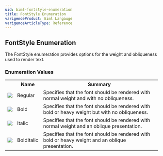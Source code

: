 ```yaml
---
uid: biml-fontstyle-enumeration
title: FontStyle Enumeration
varigenceProduct: Biml Langauge
varigenceArticleType: Reference
---
```


## FontStyle Enumeration<div class="LanguageSummary"><div class ="SummaryItem">The FontStyle enumeration provides options for the weight and obliqueness used to render text.</div></div><div class="EnumValueGroup">### Enumeration Values<table id="EnumValue" class="MemberList"><tbody><tr><th class="MemberTypeIconColumnHeader">&nbsp;</th><th class="MemberNameColumnHeader">Name</th><th class="MemberSummaryColumnHeader">Summary</th></tr><tr class="cd0"><td align="center" class="MemberTypeIcon"><img src="enumValue.png"></img></td><td class="MemberName">Regular</td><td class="MemberSummary"><div class ="SummaryItem">Specifies that the font should be rendered with normal weight and with no obliqueness.</div></td></tr><tr class="cd1"><td align="center" class="MemberTypeIcon"><img src="enumValue.png"></img></td><td class="MemberName">Bold</td><td class="MemberSummary"><div class ="SummaryItem">Specifies that the font should be rendered with bold or heavy weight but with no obliqueness.</div></td></tr><tr class="cd0"><td align="center" class="MemberTypeIcon"><img src="enumValue.png"></img></td><td class="MemberName">Italic</td><td class="MemberSummary"><div class ="SummaryItem">Specifies that the font should be rendered with normal weight and an oblique presentation.</div></td></tr><tr class="cd1"><td align="center" class="MemberTypeIcon"><img src="enumValue.png"></img></td><td class="MemberName">BoldItalic</td><td class="MemberSummary"><div class ="SummaryItem">Specifies that the font should be rendered with bold or heavy weight and an oblique presentation.</div></td></tr></tbody></table></div>
